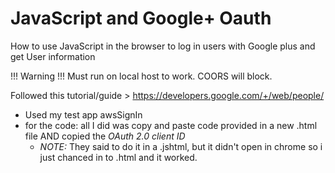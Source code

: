 # JavaScript and Google+ Oauth
How to use JavaScript in the browser to log in users with Google plus and get User information

!!! Warning !!! Must run on local host to work. COORS will block.

Followed this tutorial/guide > https://developers.google.com/+/web/people/
- Used my test app awsSignIn
- for the code: all I did was copy and paste code provided in a new .html file AND copied the *OAuth 2.0 client ID*
  - *NOTE:* They said to do it in a .jshtml, but it didn't open in chrome so i just chanced in to .html and it worked.
